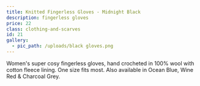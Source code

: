 ```yaml
---
title: Knitted Fingerless Gloves - Midnight Black
description: fingerless gloves
price: 22
class: clothing-and-scarves
id: 21
gallery:
  - pic_path: /uploads/black gloves.png
---
```



Women's super cosy fingerless gloves, hand crocheted in 100% wool with cotton fleece lining. One size fits most. Also available in Ocean Blue, Wine Red & Charcoal Grey.
